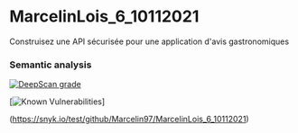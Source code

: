 # MarcelinLois_6_10112021
Construisez une API sécurisée pour une application d'avis gastronomiques

### Semantic analysis 

[![DeepScan grade](https://deepscan.io/api/teams/15854/projects/19378/branches/502004/badge/grade.svg)](https://deepscan.io/dashboard#view=project&tid=15854&pid=19378&bid=502004)

[![Known Vulnerabilities](https://snyk.io/test/github/Marcelin97/MarcelinLois_6_10112021/badge.svg)]

(https://snyk.io/test/github/Marcelin97/MarcelinLois_6_10112021)